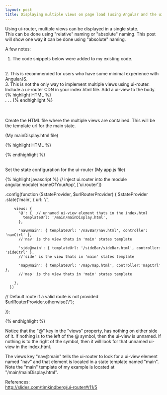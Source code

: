 ```yaml
---
layout: post
title: Displaying multiple views on page load (using Angular and the ui-router)
---
```


Using ui-router, multiple views can be displayed in a single state.  
This can be done using "relative" naming or "absolute" naming.  This post will
show one way it can be done using "absolute" naming.
<br>

A few notes:
<br>
1. The code snippets below were added to my existing code.
<br>
2. This is recommended for users who have some minimal experience with AngularJS.
<br>
3. This is not the only way to implement multiple views using ui-router.

<br>
Include a ui-router CDN in your index.html file.  Add a ui-view to the body.
{% highlight HTML %}

<script src="https://cdnjs.cloudflare.com/ajax/libs/angular-ui-router/0.2.18/angular-ui-router.js"></script>


<body>
  <div ui-view></div>
.
.
.
</body>
{% endhighlight %}

<br><br>
Create the HTML file where the multiple views are contained.
This will be the template url for the main state.

(My mainDisplay.html file)

{% highlight HTML %}
<div class='nav' ui-view="nav"></div>
<div class='side' ui-view="side"></div>
<div class='map' ui-view="map"></div>

{% endhighlight %}



<br>
Set the state configuration for the ui-router 
(My app.js file)


{% highlight javascript %}
// inject ui.router into the module
angular.module('nameOfYourApp', ['ui.router'])


.config(function ($stateProvider, $urlRouterProvider) {
  $stateProvider
  .state('main', {
        url: '/',

        views: {
          '@': {  // unnamed ui-view element thats in the index.html
            templateUrl: '/main/mainDisplay.html',
          },

          'nav@main': { templateUrl: '/navBar/nav.html', controller: 'navCtrl' },
          //'nav' is the view thats in 'main' states template

          'side@main': { templateUrl: '/sideBar/sideBar.html', controller: 'sideCtrl' },
          //'side' is the view thats in 'main' states template

          'map@main': { templateUrl: '/map/map.html', controller:'mapCtrl' },
          //'map' is the view thats in 'main' states template

        },
      })

  // Default route if a valid route is not provided
  $urlRouterProvider.otherwise('/');  

});

{% endhighlight %}

Notice that the "@" key in the "views" property, has nothing on either side of it.
If nothing is to the left of the @ symbol, then the ui-view is unnamed.  If nothing is
to the right of the symbol, then it will look for that unnamed ui-view in the index.html.

The views key "nav@main" tells the ui-router to look for a ui-view element named "nav" and that
element is located in a state template named "main".  Note the "main" template of my example
is located at "/main/mainDisplay.html".





References:
<br>
<a href="http://slides.com/timkindberg/ui-router#/11/5">http://slides.com/timkindberg/ui-router#/11/5</a>
<br>

